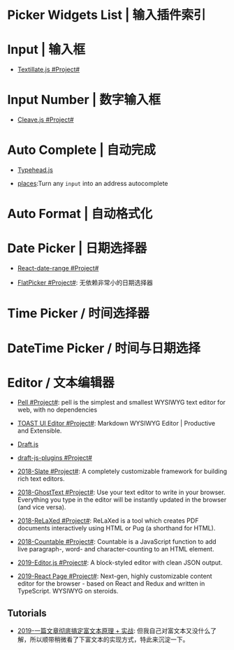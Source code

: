 

# Picker Widgets List | 输入插件索引

# Input | 输入框

- [Textillate.js #Project#](http://www.yyyweb.com/demo/textillate/)

# Input Number | 数字输入框

- [Cleave.js #Project#](http://nosir.github.io/cleave.js/)

# Auto Complete | 自动完成

- [Typehead.js](https://github.com/twitter/typeahead.js)

- [places](https://github.com/algolia/places):Turn any `input` into an address autocomplete

# Auto Format | 自动格式化

# Date Picker | 日期选择器

- [React-date-range #Project#](https://github.com/Adphorus/react-date-range)

- [FlatPicker #Project#](https://github.com/chmln/flatpickr): 无依赖非常小的日期选择器

# Time Picker / 时间选择器

# DateTime Picker / 时间与日期选择

# Editor / 文本编辑器

- [Pell #Project#](https://github.com/jaredreich/pell): pell is the simplest and smallest WYSIWYG text editor for web, with no dependencies

- [TOAST UI Editor #Project#](https://parg.co/UVY): Markdown WYSIWYG Editor | Productive and Extensible.

- [Draft.js](http://facebook.github.io/draft-js/)

- [draft-js-plugins #Project#](https://www.draft-js-plugins.com/)

- [2018-Slate #Project#](https://github.com/ianstormtaylor/slate): A completely customizable framework for building rich text editors.

- [2018-GhostText #Project#](https://github.com/GhostText/GhostText): Use your text editor to write in your browser. Everything you type in the editor will be instantly updated in the browser (and vice versa).

- [2018-ReLaXed #Project#](https://github.com/RelaxedJS/ReLaXed): ReLaXed is a tool which creates PDF documents interactively using HTML or Pug (a shorthand for HTML).

- [2018-Countable #Project#](https://github.com/RadLikeWhoa/Countable/blob/master/README.md): Countable is a JavaScript function to add live paragraph-, word- and character-counting to an HTML element.

- [2019-Editor.js #Project#](https://github.com/codex-team/editor.js): A block-styled editor with clean JSON output.

- [2019-React Page #Project#](https://github.com/react-page/react-page): Next-gen, highly customizable content editor for the browser - based on React and Redux and written in TypeScript. WYSIWYG on steroids.

## Tutorials

- [2019-一篇文章彻底搞定富文本原理 + 实战](https://mp.weixin.qq.com/s/tx8y00WXa0OWFEnmSj5caw): 但我自己对富文本又没什么了解，所以顺带稍微看了下富文本的实现方式，特此来沉淀一下。
